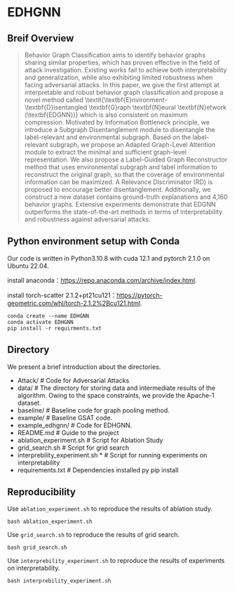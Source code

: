 # EDHGNN

## Breif Overview

> Behavior Graph Classification aims to identify behavior graphs sharing similar properties, which has proven effective in the field of attack investigation. Existing works fail to achieve both interpretability and generalization, while also exhibiting limited robustness when facing adversarial attacks. In this paper, we give the first attempt at interpretable and robust behavior graph classification and propose a novel method called \textit{\textbf{E}nvironment-\textbf{D}isentangled \textbf{G}raph  \textbf{N}eural \textbf{N}etwork (\textbf{EDGNN})} which is also consistent on maximum compression. Motivated by Information Bottleneck principle, we introduce a Subgraph Disentanglement module to disentangle the label-relevant and environmental subgraph. Based on the label-relevant subgraph, we propose an Adapted Graph-Level Attention module to extract the minimal and sufficient graph-level representation. We also propose a Label-Guided Graph Reconstructor method that uses environmental subgraph and label information to reconstruct the original graph, so that the coverage of environmental information can be maximized.  A Relevance Discriminator (RD) is proposed to encourage better disentanglement. Additionally, we construct a new dataset contains ground-truth explanations and 4,160 behavior graphs. Extensive experiments demonstrate that EDGNN outperforms the state-of-the-art methods in terms of interpretability and robustness against adversarial attacks.

## Python environment setup with Conda

Our code is written in Python3.10.8 with cuda 12.1 and pytorch 2.1.0 on Ubuntu 22.04.

install anaconda：https://repo.anaconda.com/archive/index.html.

install torch-scatter 2.1.2+pt21cu121：https://pytorch-geometric.com/whl/torch-2.1.2%2Bcu121.html.

```
conda create --name EDHGNN
conda activate EDHGNN
pip install -r requirments.txt
```


## Directory

We present a brief introduction about the directories.

- Attack/    # Code for Adversarial Attacks
- data/    # The directory for storing data and intermediate results of the algorithm. Owing to the space constraints, we provide the Apache-1 dataset.
- baseline/    # Baseline code for graph pooling method.
- example/    # Baseline GSAT code.
- example_edhgnn/    # Code for EDHGNN.
- README.md # Guide to the project
- ablation_experiment.sh  # Script for Ablation Study
- grid_search.sh  # Script for grid search
- interprebility_experiment.sh * # Script for running experiments on interpretability
- requirements.txt # Dependencies installed py pip install


## Reproducibility

Use `ablation_experiment.sh` to reproduce the results of ablation study.

```
bash ablation_experiment.sh
```

Use `grid_search.sh` to  reproduce the results of grid search.

```
bash grid_search.sh
```

Use `interprebility_experiment.sh` to reproduce the results of experiments on interpretability.

```
bash interprebility_experiment.sh
```
